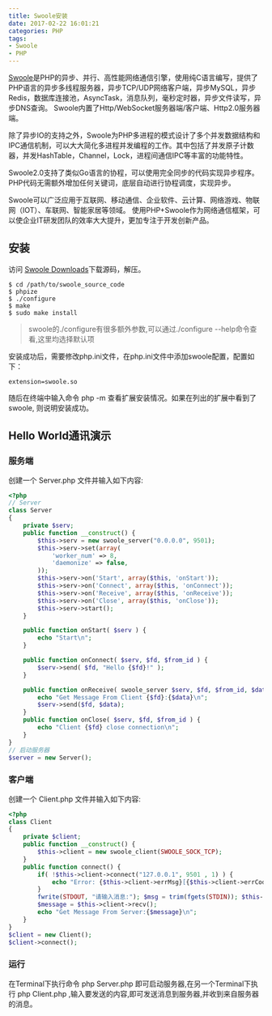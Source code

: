 ```yaml
---
title: Swoole安装
date: 2017-02-22 16:01:21
categories: PHP
tags:
- Swoole
- PHP
---
```


[Swoole](http://www.swoole.com/)是PHP的异步、并行、高性能网络通信引擎，使用纯C语言编写，提供了PHP语言的异步多线程服务器，异步TCP/UDP网络客户端，异步MySQL，异步Redis，数据库连接池，AsyncTask，消息队列，毫秒定时器，异步文件读写，异步DNS查询。 Swoole内置了Http/WebSocket服务器端/客户端、Http2.0服务器端。

除了异步IO的支持之外，Swoole为PHP多进程的模式设计了多个并发数据结构和IPC通信机制，可以大大简化多进程并发编程的工作。其中包括了并发原子计数器，并发HashTable，Channel，Lock，进程间通信IPC等丰富的功能特性。

Swoole2.0支持了类似Go语言的协程，可以使用完全同步的代码实现异步程序。PHP代码无需额外增加任何关键词，底层自动进行协程调度，实现异步。

Swoole可以广泛应用于互联网、移动通信、企业软件、云计算、网络游戏、物联网（IOT）、车联网、智能家居等领域。 使用PHP+Swoole作为网络通信框架，可以使企业IT研发团队的效率大大提升，更加专注于开发创新产品。

## 安装

访问 [Swoole Downloads](https://github.com/swoole/swoole-src/releases)下载源码，解压。

~~~Shell
$ cd /path/to/swoole_source_code
$ phpize
$ ./configure
$ make
$ sudo make install
~~~

>swoole的./configure有很多额外参数,可以通过./configure --help命令查看,这里均选择默认项

安装成功后，需要修改php.ini文件，在php.ini文件中添加swoole配置，配置如下：

~~~Shell
extension=swoole.so
~~~

随后在终端中输入命令 php -m 查看扩展安装情况。如果在列出的扩展中看到了swoole, 则说明安装成功。

## Hello World通讯演示

### 服务端

创建一个 Server.php 文件并输入如下内容:

~~~PHP
<?php
// Server
class Server
{
    private $serv;
    public function __construct() {
        $this->serv = new swoole_server("0.0.0.0", 9501);
        $this->serv->set(array(
            'worker_num' => 8,
            'daemonize' => false,
        ));
        $this->serv->on('Start', array($this, 'onStart'));
        $this->serv->on('Connect', array($this, 'onConnect'));
        $this->serv->on('Receive', array($this, 'onReceive'));
        $this->serv->on('Close', array($this, 'onClose'));
        $this->serv->start();
    }

    public function onStart( $serv ) {
        echo "Start\n";
    }

    public function onConnect( $serv, $fd, $from_id ) {
        $serv->send( $fd, "Hello {$fd}!" );
    }

    public function onReceive( swoole_server $serv, $fd, $from_id, $data ) {
        echo "Get Message From Client {$fd}:{$data}\n";
        $serv->send($fd, $data);
    }
    public function onClose( $serv, $fd, $from_id ) {
        echo "Client {$fd} close connection\n";
    }
}
// 启动服务器
$server = new Server();
~~~

### 客户端

创建一个 Client.php 文件并输入如下内容:

~~~PHP
<?php
class Client
{
    private $client;
    public function __construct() {
        $this->client = new swoole_client(SWOOLE_SOCK_TCP);
    }
    public function connect() {
        if( !$this->client->connect("127.0.0.1", 9501 , 1) ) {
            echo "Error: {$this->client->errMsg}[{$this->client->errCode}]\n";
        }
        fwrite(STDOUT, "请输入消息:"); $msg = trim(fgets(STDIN)); $this->client->send( $msg );
        $message = $this->client->recv();
        echo "Get Message From Server:{$message}\n";
    }
}
$client = new Client();
$client->connect();
~~~

### 运行

在Terminal下执行命令 php Server.php 即可启动服务器,在另一个Terminal下执行 php
Client.php ,输入要发送的内容,即可发送消息到服务器,并收到来自服务器的消息。